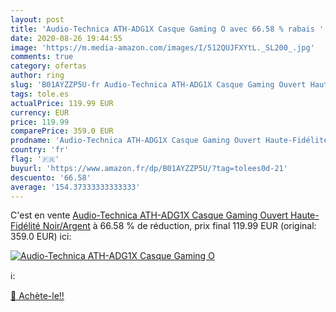 ```yaml
---
layout: post
title: 'Audio-Technica ATH-ADG1X Casque Gaming O avec 66.58 % rabais '
date: 2020-08-26 19:44:55
image: 'https://m.media-amazon.com/images/I/512QUJFXYtL._SL200_.jpg'
comments: true
category: ofertas
author: ring
slug: 'B01AYZZP5U-fr Audio-Technica ATH-ADG1X Casque Gaming Ouvert Haute-...'
tags: tole.es
actualPrice: 119.99 EUR
currency: EUR
price: 119.99
comparePrice: 359.0 EUR
prodname: 'Audio-Technica ATH-ADG1X Casque Gaming Ouvert Haute-Fidélité  Noir/Argent'
country: 'fr'
flag: '🇫🇷'
buyurl: 'https://www.amazon.fr/dp/B01AYZZP5U/?tag=tolees0d-21'
descuento: '66.58'
average: '154.37333333333333'
---
```


C'est en vente [Audio-Technica ATH-ADG1X Casque Gaming Ouvert Haute-Fidélité  Noir/Argent](https://www.amazon.fr/dp/B01AYZZP5U/?tag=tolees0d-21)  à  66.58 % de réduction, prix final  119.99 EUR (original: 359.0 EUR) ici:

[![Audio-Technica ATH-ADG1X Casque Gaming O](https://m.media-amazon.com/images/I/512QUJFXYtL._SL200_.jpg)](https://www.amazon.fr/dp/B01AYZZP5U/?tag=tolees0d-21)

ℹ️:


[🛒 Achète-le!!](https://www.amazon.fr/dp/B01AYZZP5U/?tag=tolees0d-21)
